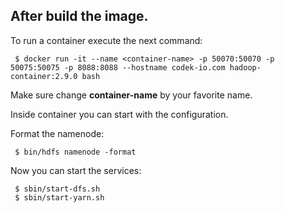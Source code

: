 After build the image.
----------------------

To run a container execute the next command:

     $ docker run -it --name <container-name> -p 50070:50070 -p 50075:50075 -p 8088:8088 --hostname codek-io.com hadoop-container:2.9.0 bash

Make sure change **container-name** by your favorite name.

Inside container you can start with the configuration.

Format the namenode:

     $ bin/hdfs namenode -format

Now you can start the services:

     $ sbin/start-dfs.sh
     $ sbin/start-yarn.sh
